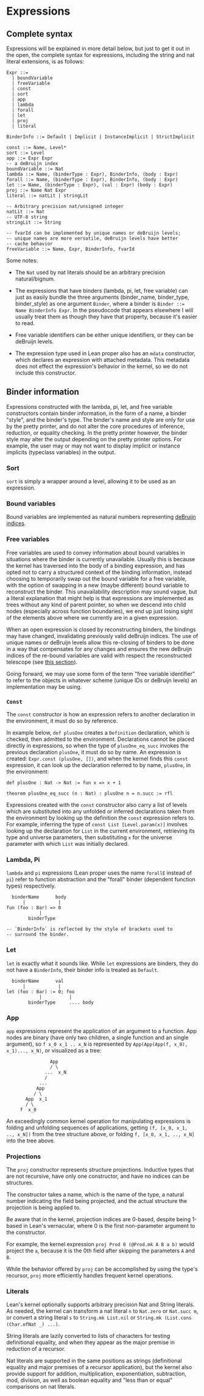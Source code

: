# Expressions

## Complete syntax

Expressions will be explained in more detail below, but just to get it out in the open, the complete syntax for expressions, including the string and nat literal extensions, is as follows:

```
Expr ::= 
  | boundVariable 
  | freeVariable 
  | const 
  | sort 
  | app 
  | lambda 
  | forall 
  | let 
  | proj 
  | literal

BinderInfo ::= Default | Implicit | InstanceImplicit | StrictImplicit

const ::= Name, Level*
sort ::= Level
app ::= Expr Expr
-- a deBruijn index
boundVariable ::= Nat
lambda ::= Name, (binderType : Expr), BinderInfo, (body : Expr)
forall ::= Name, (binderType : Expr), BinderInfo, (body : Expr)
let ::= Name, (binderType : Expr), (val : Expr) (body : Expr)
proj ::= Name Nat Expr
literal ::= natLit | stringLit

-- Arbitrary precision nat/unsigned integer
natLit ::= Nat
-- UTF-8 string
stringLit ::= String

-- fvarId can be implemented by unique names or deBruijn levels; 
-- unique names are more versatile, deBruijn levels have better
-- cache behavior
freeVariable ::= Name, Expr, BinderInfo, fvarId
```

Some notes:

+ The `Nat` used by nat literals should be an arbitrary precision natural/bignum.

+ The expressions that have binders (lambda, pi, let, free variable) can just as easily bundle the three arguments (binder_name, binder_type, binder_style) as one argument `Binder`, where a binder is `Binder ::= Name BinderInfo Expr`. In the pseudocode that appears elsewhere I will usually treat them as though they have that property, because it's easier to read.

+ Free variable identifiers can be either unique identifiers, or they can be deBruijn levels.

+ The expression type used in Lean proper also has an `mdata` constructor, which declares an expression with attached metadata. This metadata does not effect the expression's behavior in the kernel, so we do not include this constructor.


## Binder information

Expressions constructed with the lambda, pi, let, and free variable constructors contain binder information, in the form of a name, a binder "style", and the binder's type. The binder's name and style are only for use by the pretty printer, and do not alter the core procedures of inference, reduction, or equality checking. In the pretty printer however, the binder style may alter the output depending on the pretty printer options. For example, the user may or may not want to display implicit or instance implicits (typeclass variables) in the output.

### Sort

`sort` is simply a wrapper around a level, allowing it to be used as an expression.


### Bound variables

Bound variables are implemented as natural numbers representing [deBruijn indices](https://en.wikipedia.org/wiki/De_Bruijn_index).

### Free variables

Free variables are used to convey information about bound variables in situations where the binder is currently unavailable. Usually this is because the kernel has traversed into the body of a binding expression, and has opted not to carry a structured context of the binding information, instead choosing to temporarily swap out the bound variable for a free variable, with the option of swapping in a new (maybe different) bound variable to reconstruct the binder. This unavailability description may sound vague, but a literal explanation that might help is that expressions are implemented as trees without any kind of parent pointer, so when we descend into child nodes (especially across function boundaries), we end up just losing sight of the elements above where we currently are in a given expression.

When an open expression is closed by reconstructing binders, the bindings may have changed, invalidating previously valid deBruijn indices. The use of unique names or deBruijn levels allow this re-closing of binders to be done in a way that compensates for any changes and ensures the new deBruijn indices of the re-bound variables are valid with respect the reconstructed telescope (see [this section](../kernel_concepts/instantiation_and_abstraction.md#implementing-free-variable-abstraction)).

Going forward, we may use some form of the term "free variable identifier" to refer to the objects in whatever scheme (unique IDs or deBruijn levels) an implementation may be using.

### `Const`

The `const` constructor is how an expression refers to another declaration in the environment, it must do so by reference. 

In example below, `def plusOne` creates a `Definition` declaration, which is checked, then admitted to the environment. Declarations cannot be placed directly in expressions, so when the type of `plusOne_eq_succ` invokes the previous declaration `plusOne`, it must do so by name. An expression is created: `Expr.const (plusOne, [])`, and when the kernel finds this `const` expression, it can look up the declaration referred to by name, `plusOne`, in the environment:

```
def plusOne : Nat -> Nat := fun x => x + 1

theorem plusOne_eq_succ (n : Nat) : plusOne n = n.succ := rfl 
```

Expressions created with the `const` constructor also carry a list of levels which are substituted into any unfolded or inferred declarations taken from the environment by looking up the definition the `const` expression refers to. For example, inferring the type of `const List [Level.param(x)]` involves looking up the declaration for `List` in the current environment, retrieving its type and universe parameters, then substituting `x` for the universe parameter with which `List` was initially declared.


### Lambda, Pi

`lambda` and `pi` expressions (Lean proper uses the name `forallE` instead of `pi`) refer to function abstraction and the "forall" binder (dependent function types) respectively. 


```
  binderName      body
      |            |
fun (foo : Bar) => 0 
            |         
        binderType    

-- `BinderInfo` is reflected by the style of brackets used to
-- surround the binder.
```

### Let

`let` is exactly what it sounds like. While `let` expressions are binders, they do not have a `BinderInfo`, their binder info is treated as `Default`.

```
  binderName      val
      |            |
let (foo : Bar) := 0; foo
            |          |
        binderType     .... body
```


### App

`app` expressions represent the application of an argument to a function. App nodes are binary (have only two children, a single function and an single argument), so `f x_0 x_1 .. x_N` is represented by `App(App(App(f, x_0), x_1)..., x_N)`, or visualized as a tree:

```
                App
                / \
              ...  x_N
              /
            ...
           App
          / \
       App  x_1
       / \
     f  x_0

```

An exceedingly common kernel operation for manipulating expressions is folding and unfolding sequences of applications, getting `(f, [x_0, x_1, .., x_N])` from the tree structure above, or folding `f, [x_0, x_1, .., x_N]` into the tree above.


### Projections

The `proj` constructor represents structure projections. Inductive types that are not recursive, have only one constructor, and have no indices can be structures.

The constructor takes a name, which is the name of the type, a natural number indicating the field being projected, and the actual structure the projection is being applied to.

Be aware that in the kernel, projection indices are 0-based, despite being 1-based in Lean's vernacular, where 0 is the first non-parameter argument to the constructor.

For example, the kernel expression `proj Prod 0 (@Prod.mk A B a b)` would project the `a`, because it is the 0th field after skipping the parameters `A` and `B`.

While the behavior offered by `proj` can be accomplished by using the type's recursor, `proj` more efficiently handles frequent kernel operations.

### Literals

Lean's kernel optionally supports arbitrary precision Nat and String literals. As needed, the kernel can transform a nat literal `n` to `Nat.zero` or `Nat.succ m`, or convert a string literal `s` to `String.mk List.nil` or `String.mk (List.cons (Char.ofNat _) ...)`.

String literals are lazily converted to lists of characters for testing definitional equality, and when they appear as the major premise in reduction of a recursor.

Nat literals are supported in the same positions as strings (definitional equality and major premises of a recursor application), but the kernel also provide support for addition, multiplication, exponentiation, subtraction, mod, division, as well as boolean equality and "less than or equal" comparisons on nat literals.